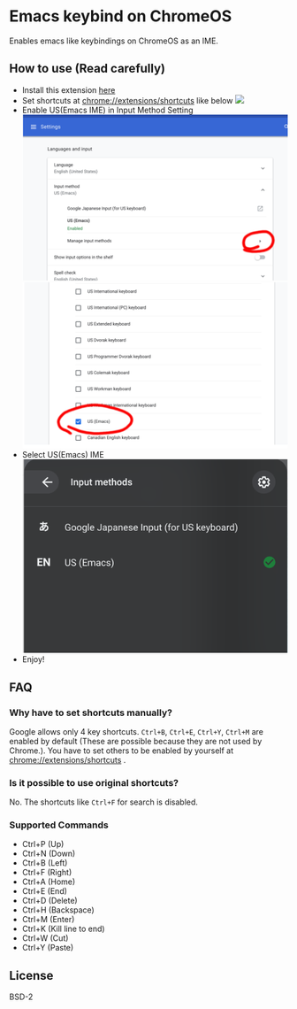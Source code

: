 # Emacs keybind on ChromeOS

Enables emacs like keybindings on ChromeOS as an IME.

## How to use (Read carefully)

* Install this extension [here](https://chrome.google.com/webstore/detail/emacs-shortcuts-ime/mkegpdcnenfnhenaliggngipehndddne)
* Set shortcuts at [chrome://extensions/shortcuts](chrome://extensions/shortcuts) like below
![](screen_shortcuts.png)
* Enable US(Emacs IME) in Input Method Setting
![](images/screen1.png)
![](images/screen2.png)
* Select US(Emacs) IME
![](images/screen3.png)
* Enjoy!

## FAQ

### Why have to set shortcuts manually?

Google allows only 4 key shortcuts. `Ctrl+B`, `Ctrl+E`, `Ctrl+Y`, `Ctrl+M` are enabled by default (These are possible because they are not used by Chrome.). You have to set others to be enabled by yourself at [chrome://extensions/shortcuts](chrome://extensions/shortcuts) .

### Is it possible to use original shortcuts?
                           
No. The shortcuts like `Ctrl+F` for search is disabled. 

### Supported Commands

* Ctrl+P (Up)
* Ctrl+N (Down)
* Ctrl+B (Left)
* Ctrl+F (Right)
* Ctrl+A (Home)
* Ctrl+E (End)
* Ctrl+D (Delete)
* Ctrl+H (Backspace)
* Ctrl+M (Enter)
* Ctrl+K (Kill line to end)
* Ctrl+W (Cut)
* Ctrl+Y (Paste)

## License

BSD-2